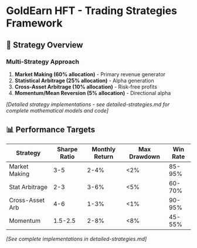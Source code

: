 # GoldEarn HFT - Trading Strategies Framework

## 🎯 **Strategy Overview**

### **Multi-Strategy Approach**
1. **Market Making (60% allocation)** - Primary revenue generator
2. **Statistical Arbitrage (25% allocation)** - Alpha generation  
3. **Cross-Asset Arbitrage (10% allocation)** - Risk-free profits
4. **Momentum/Mean Reversion (5% allocation)** - Directional alpha

*[Detailed strategy implementations - see detailed-strategies.md for complete mathematical models and code]*

## 📊 **Performance Targets**

| Strategy | Sharpe Ratio | Monthly Return | Max Drawdown | Win Rate |
|----------|--------------|----------------|--------------|----------|
| Market Making | 3-5 | 2-4% | <2% | 85-95% |
| Stat Arbitrage | 2-3 | 3-6% | <5% | 60-70% |
| Cross-Asset Arb | 4-6 | 1-3% | <1% | 90-95% |
| Momentum | 1.5-2.5 | 2-8% | <8% | 45-55% |

*[See complete implementations in detailed-strategies.md]*